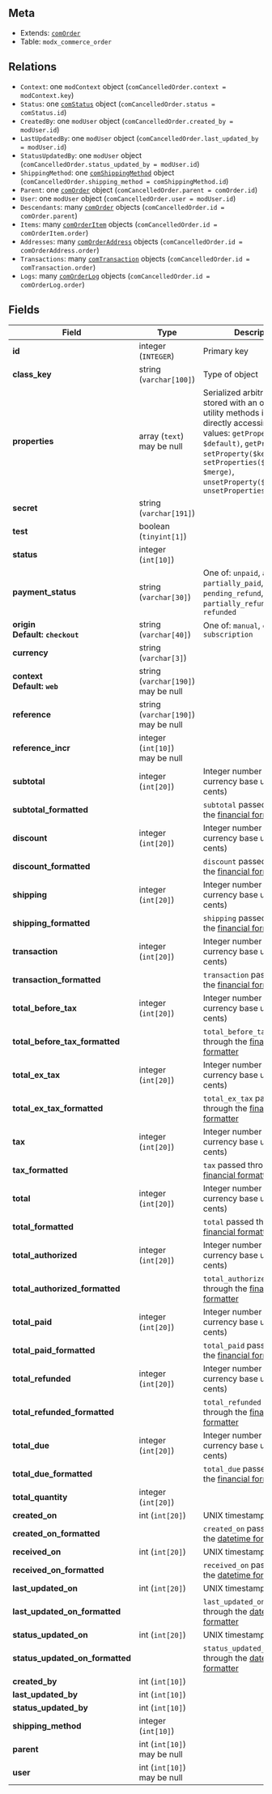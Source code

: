 ## Meta

- Extends: [`comOrder`](comOrder)
- Table: `modx_commerce_order`

## Relations

- `Context`: one `modContext` object (`comCancelledOrder.context = modContext.key`)
- `Status`: one [`comStatus`](comStatus) object (`comCancelledOrder.status = comStatus.id`)
- `CreatedBy`: one `modUser` object (`comCancelledOrder.created_by = modUser.id`)
- `LastUpdatedBy`: one `modUser` object (`comCancelledOrder.last_updated_by = modUser.id`)
- `StatusUpdatedBy`: one `modUser` object (`comCancelledOrder.status_updated_by = modUser.id`)
- `ShippingMethod`: one [`comShippingMethod`](comShippingMethod) object (`comCancelledOrder.shipping_method = comShippingMethod.id`)
- `Parent`: one [`comOrder`](comOrder) object (`comCancelledOrder.parent = comOrder.id`)
- `User`: one `modUser` object (`comCancelledOrder.user = modUser.id`)
- `Descendants`: many [`comOrder`](comOrder) objects (`comCancelledOrder.id = comOrder.parent`)
- `Items`: many [`comOrderItem`](comOrderItem) objects (`comCancelledOrder.id = comOrderItem.order`)
- `Addresses`: many [`comOrderAddress`](comOrderAddress) objects (`comCancelledOrder.id = comOrderAddress.order`)
- `Transactions`: many [`comTransaction`](comTransaction) objects (`comCancelledOrder.id = comTransaction.order`)
- `Logs`: many [`comOrderLog`](comOrderLog) objects (`comCancelledOrder.id = comOrderLog.order`)

## Fields


| Field | Type | Description |
| ----- | ---- | ----------- |
| **id** | integer (`INTEGER`) | Primary key |
| **class_key** | string (`varchar[100]`) | Type of object |
| **properties** | array (`text`)<br>may be null | Serialized arbitrary data stored with an object. Use utility methods instead of directly accessing these values: `getProperty($key, $default)`, `getProperties()`, `setProperty($key, $value)`, `setProperties($properties, $merge)`, `unsetProperty($key)`, `unsetProperties($keys)` |
| **secret** | string (`varchar[191]`) |  |
| **test** | boolean (`tinyint[1]`) |  |
| **status** | integer (`int[10]`) |  |
| **payment_status** | string (`varchar[30]`) | One of: `unpaid`, `authorized`, `partially_paid`, `paid`, `pending_refund`, `partially_refunded`, `refunded` |
| **origin<br>Default: `checkout`** | string (`varchar[40]`) | One of: `manual`, `checkout`, `subscription`  |
| **currency** | string (`varchar[3]`) |  |
| **context<br>Default: `web`** | string (`varchar[190]`)<br>may be null |  |
| **reference** | string (`varchar[190]`)<br>may be null |  |
| **reference_incr** | integer (`int[10]`)<br>may be null |  |
| **subtotal** | integer (`int[20]`) | Integer number in the currency base unit (e.g. cents) |
| **subtotal_formatted** |  | `subtotal` passed through the [financial formatter](../Formatters/financial) |
| **discount** | integer (`int[20]`) | Integer number in the currency base unit (e.g. cents) |
| **discount_formatted** |  | `discount` passed through the [financial formatter](../Formatters/financial) |
| **shipping** | integer (`int[20]`) | Integer number in the currency base unit (e.g. cents) |
| **shipping_formatted** |  | `shipping` passed through the [financial formatter](../Formatters/financial) |
| **transaction** | integer (`int[20]`) | Integer number in the currency base unit (e.g. cents) |
| **transaction_formatted** |  | `transaction` passed through the [financial formatter](../Formatters/financial) |
| **total_before_tax** | integer (`int[20]`) | Integer number in the currency base unit (e.g. cents) |
| **total_before_tax_formatted** |  | `total_before_tax` passed through the [financial formatter](../Formatters/financial) |
| **total_ex_tax** | integer (`int[20]`) | Integer number in the currency base unit (e.g. cents) |
| **total_ex_tax_formatted** |  | `total_ex_tax` passed through the [financial formatter](../Formatters/financial) |
| **tax** | integer (`int[20]`) | Integer number in the currency base unit (e.g. cents) |
| **tax_formatted** |  | `tax` passed through the [financial formatter](../Formatters/financial) |
| **total** | integer (`int[20]`) | Integer number in the currency base unit (e.g. cents) |
| **total_formatted** |  | `total` passed through the [financial formatter](../Formatters/financial) |
| **total_authorized** | integer (`int[20]`) | Integer number in the currency base unit (e.g. cents) |
| **total_authorized_formatted** |  | `total_authorized` passed through the [financial formatter](../Formatters/financial) |
| **total_paid** | integer (`int[20]`) | Integer number in the currency base unit (e.g. cents) |
| **total_paid_formatted** |  | `total_paid` passed through the [financial formatter](../Formatters/financial) |
| **total_refunded** | integer (`int[20]`) | Integer number in the currency base unit (e.g. cents) |
| **total_refunded_formatted** |  | `total_refunded` passed through the [financial formatter](../Formatters/financial) |
| **total_due** | integer (`int[20]`) | Integer number in the currency base unit (e.g. cents) |
| **total_due_formatted** |  | `total_due` passed through the [financial formatter](../Formatters/financial) |
| **total_quantity** | integer (`int[20]`) |  |
| **created_on** | int (`int[20]`) | UNIX timestamp |
| **created_on_formatted** |  | `created_on` passed through the [datetime formatter](../Formatters/datetime) |
| **received_on** | int (`int[20]`) | UNIX timestamp |
| **received_on_formatted** |  | `received_on` passed through the [datetime formatter](../Formatters/datetime) |
| **last_updated_on** | int (`int[20]`) | UNIX timestamp |
| **last_updated_on_formatted** |  | `last_updated_on` passed through the [datetime formatter](../Formatters/datetime) |
| **status_updated_on** | int (`int[20]`) | UNIX timestamp |
| **status_updated_on_formatted** |  | `status_updated_on` passed through the [datetime formatter](../Formatters/datetime) |
| **created_by** | int (`int[10]`) |  |
| **last_updated_by** | int (`int[10]`) |  |
| **status_updated_by** | int (`int[10]`) |  |
| **shipping_method** | integer (`int[10]`) |  |
| **parent** | int (`int[10]`)<br>may be null |  |
| **user** | int (`int[10]`)<br>may be null |  |

